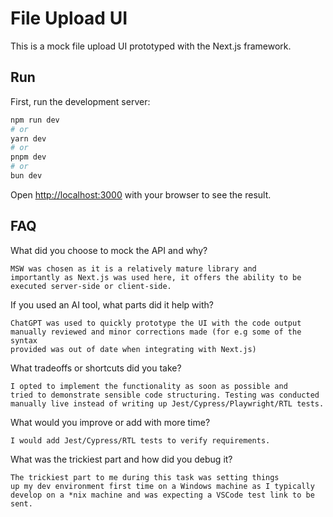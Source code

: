 # File Upload UI

This is a mock file upload UI prototyped with the Next.js framework.

## Run

First, run the development server:

```bash
npm run dev
# or
yarn dev
# or
pnpm dev
# or
bun dev
```

Open [http://localhost:3000](http://localhost:3000) with your browser to see the result.

## FAQ

What did you choose to mock the API and why?
```
MSW was chosen as it is a relatively mature library and
importantly as Next.js was used here, it offers the ability to be
executed server-side or client-side.
```

If you used an AI tool, what parts did it help with?
```
ChatGPT was used to quickly prototype the UI with the code output
manually reviewed and minor corrections made (for e.g some of the syntax
provided was out of date when integrating with Next.js)
```

What tradeoffs or shortcuts did you take?
```
I opted to implement the functionality as soon as possible and
tried to demonstrate sensible code structuring. Testing was conducted
manually live instead of writing up Jest/Cypress/Playwright/RTL tests.
```

What would you improve or add with more time?
```
I would add Jest/Cypress/RTL tests to verify requirements.
```

What was the trickiest part and how did you debug it?
```
The trickiest part to me during this task was setting things
up my dev environment first time on a Windows machine as I typically
develop on a *nix machine and was expecting a VSCode test link to be sent.
```